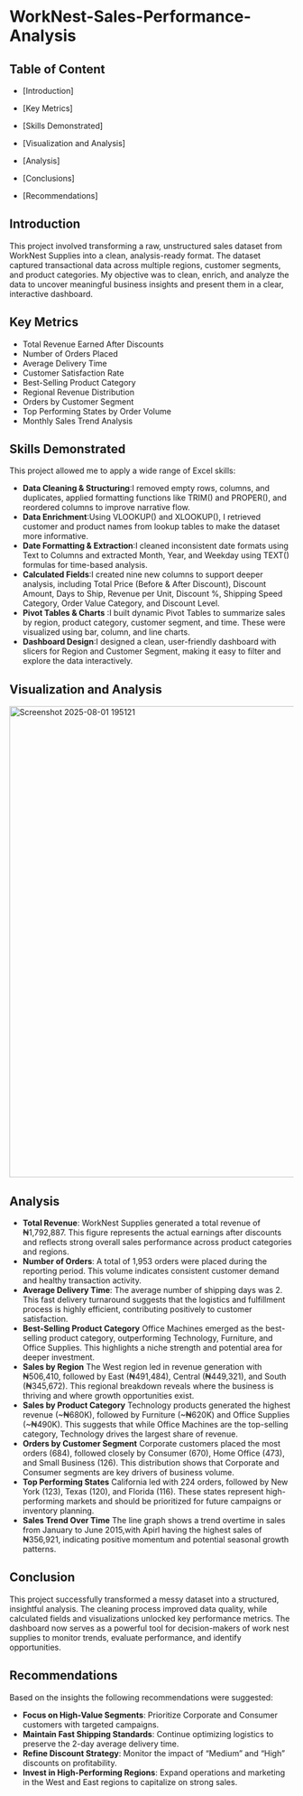 # WorkNest-Sales-Performance-Analysis
## Table of Content
- [Introduction]

- [Key Metrics]

- [Skills Demonstrated]

- [Visualization and Analysis]

- [Analysis]

- [Conclusions]

- [Recommendations]

## Introduction
This project involved transforming a raw, unstructured sales dataset from WorkNest Supplies into a clean, analysis-ready format. The dataset captured transactional data across multiple regions, customer segments, and product categories. My objective was to clean, enrich, and analyze the data to uncover meaningful business insights and present them in a clear, interactive dashboard.

## Key Metrics
- Total Revenue Earned After Discounts
- Number of Orders Placed
- Average Delivery Time
- Customer Satisfaction Rate
- Best-Selling Product Category
- Regional Revenue Distribution
- Orders by Customer Segment
- Top Performing States by Order Volume
- Monthly Sales Trend Analysis

## Skills Demonstrated
This project allowed me to apply a wide range of Excel skills:

- **Data Cleaning & Structuring**:I removed empty rows, columns, and duplicates, applied formatting functions like TRIM() and PROPER(), and reordered columns to improve narrative flow.
- **Data Enrichment**:Using VLOOKUP() and XLOOKUP(), I retrieved customer and product names from lookup tables to make the dataset more informative.
- **Date Formatting & Extraction**:I cleaned inconsistent date formats using Text to Columns and extracted Month, Year, and Weekday using TEXT() formulas for time-based analysis.
- **Calculated Fields**:I created nine new columns to support deeper analysis, including Total Price (Before & After Discount), Discount Amount, Days to Ship, Revenue per Unit, Discount %, Shipping Speed Category, Order Value Category, and Discount Level.
- **Pivot Tables & Charts** :I built dynamic Pivot Tables to summarize sales by region, product category, customer segment, and time. These were visualized using bar, column, and line charts.
- **Dashboard Design**:I designed a clean, user-friendly dashboard with slicers for Region and Customer Segment, making it easy to filter and explore the data interactively.

## Visualization and Analysis
<img width="1774" height="835" alt="Screenshot 2025-08-01 195121" src="https://github.com/user-attachments/assets/49800fe3-2ed8-4556-980f-a1e378f501ae" />

## Analysis
- **Total Revenue**:
WorkNest Supplies generated a total revenue of ₦1,792,887. This figure represents the actual earnings after discounts and reflects strong overall sales performance across product categories and regions.
- **Number of Orders**:
A total of 1,953 orders were placed during the reporting period. This volume indicates consistent customer demand and healthy transaction activity.
- **Average Delivery Time**:
The average number of shipping days was 2. This fast delivery turnaround suggests that the logistics and fulfillment process is highly efficient, contributing positively to customer satisfaction.
- **Best-Selling Product Category**
Office Machines emerged as the best-selling product category, outperforming Technology, Furniture, and Office Supplies. This highlights a niche strength and potential area for deeper investment.
- **Sales by Region**
The West region led in revenue generation with ₦506,410, followed by East (₦491,484), Central (₦449,321), and South (₦345,672). This regional breakdown reveals where the business is thriving and where growth opportunities exist.
- **Sales by Product Category**
Technology products generated the highest revenue (~₦680K), followed by Furniture (~₦620K) and Office Supplies (~₦490K). This suggests that while Office Machines are the top-selling category, Technology drives the largest share of revenue.
- **Orders by Customer Segment**
Corporate customers placed the most orders (684), followed closely by Consumer (670), Home Office (473), and Small Business (126). This distribution shows that Corporate and Consumer segments are key drivers of business volume.
- **Top Performing States**
California led with 224 orders, followed by New York (123), Texas (120), and Florida (116). These states represent high-performing markets and should be prioritized for future campaigns or inventory planning.
- **Sales Trend Over Time**
The line graph shows a trend overtime in sales from January to June 2015,with Apirl having the highest sales of ₦356,921, indicating positive momentum and potential seasonal growth patterns.

## Conclusion
This project successfully transformed a messy dataset into a structured, insightful analysis. The cleaning process improved data quality, while calculated fields and visualizations unlocked key performance metrics. The dashboard now serves as a powerful tool for decision-makers of work nest supplies  to monitor trends, evaluate performance, and identify opportunities.

## Recommendations
Based on the insights the following recommendations were suggested:
- **Focus on High-Value Segments**:
Prioritize Corporate and Consumer customers with targeted campaigns.
- **Maintain Fast Shipping Standards**:
Continue optimizing logistics to preserve the 2-day average delivery time.
- **Refine Discount Strategy**:
Monitor the impact of “Medium” and “High” discounts on profitability.
- **Invest in High-Performing Regions**:
Expand operations and marketing in the West and East regions to capitalize on strong sales.




